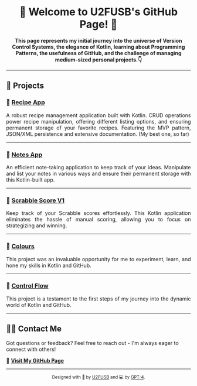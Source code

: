 <h1 align="center">👋 Welcome to U2FUSB's GitHub Page! 👋</h1>

<p align="center">
    <strong>This page represents my initial journey into the universe of Version Control Systems, the elegance of Kotlin, learning about Programming Patterns, the usefulness of GitHub, and the challenge of managing medium-sized personal projects.👇</strong>
</p>

<hr>

## 🚀 Projects

### 🔹 [Recipe App](https://github.com/U2FUSB/recipeApp)

<p align="justify">
A robust recipe management application built with Kotlin. CRUD operations power recipe manipulation, offering different listing options, and ensuring permanent storage of your favorite recipes. Featuring the MVP pattern, JSON/XML persistence and extensive documentation. (My best one, so far)
</p>

<hr>

### 🔹 [Notes App](https://github.com/U2FUSB/notes-app)

<p align="justify">
An efficient note-taking application to keep track of your ideas. Manipulate and list your notes in various ways and ensure their permanent storage with this Kotlin-built app.
</p>

<hr>

### 🔹 [Scrabble Score V1](https://github.com/U2FUSB/scrabbleScoreV1)

<p align="justify">
Keep track of your Scrabble scores effortlessly. This Kotlin application eliminates the hassle of manual scoring, allowing you to focus on strategizing and winning.
</p>

<hr>

### 🔹 [Colours](https://github.com/U2FUSB/colours)

<p align="justify">
This project was an invaluable opportunity for me to experiment, learn, and hone my skills in Kotlin and GitHub.
</p>

<hr>

### 🔹 [Control Flow](https://github.com/U2FUSB/controllFlow)

<p align="justify">
This project is a testament to the first steps of my journey into the dynamic world of Kotlin and GitHub.
</p>

<hr>

## 🙋‍♂️ Contact Me

Got questions or feedback? Feel free to reach out - I'm always eager to connect with others!

🔗 **[Visit My GitHub Page](https://github.com/U2FUSB/)**

<hr>

<div align="center">
  <sub>Designed with 🧠 by <a href="https://github.com/U2FUSB">U2FUSB</a> and 💻 by <a href="https://openai.com/research/#gpt">GPT-4</a>.</sub>
</div>
